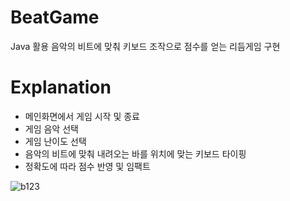 # BeatGame
Java 활용 음악의 비트에 맞춰 키보드 조작으로 점수를 얻는 리듬게임 구현

# Explanation
* 메인화면에서 게임 시작 및 종료
* 게임 음악 선택
* 게임 난이도 선택
* 음악의 비트에 맞춰 내려오는 바를 위치에 맞는 키보드 타이핑
* 정확도에 따라 점수 반영 및 임팩트

![b123](https://user-images.githubusercontent.com/48978983/76702323-413ce600-670c-11ea-9cd6-f82b0cdd7e76.png)
